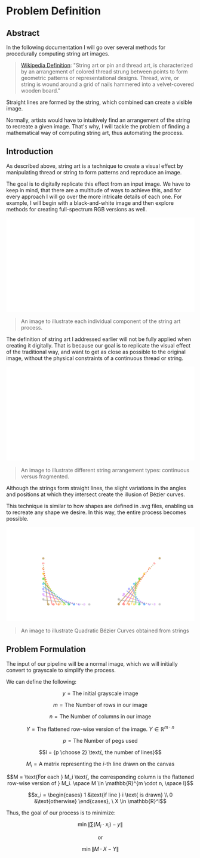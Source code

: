 # Problem Definition

## Abstract

In the following documentation I will go over several methods for procedurally computing
string art images.

> [Wikipedia Definition](https://en.wikipedia.org/wiki/String_art):
> "String art or pin and thread art, is characterized by an arrangement of colored thread strung between points to form geometric patterns or representational designs.
> Thread, wire, or string is wound around a grid of nails hammered into a velvet-covered wooden board."

Straight lines are formed by the string, which combined can create a visible image. 

Normally, artists would have to intuitively find an arrangement of the string to recreate a given image. That's why, I will
tackle the problem of finding a mathematical way of computing string art, thus automating the process.

## Introduction

As described above, string art is a technique to create a visual effect by manipulating thread or string
to form patterns and reproduce an image.

The goal is to digitally replicate this effect from an input image. We have to keep in mind,
that there are a multitude of ways to achieve this, and for every approach I will go over the more intricate details of each one.
For example, I will begin with a black-and-white image and then explore methods for creating full-spectrum RGB versions as well.

![String Art Components](../assets/stringart_components.png)

> An image to illustrate each individual component of the string art process.

The definition of string art I addressed earlier will not be fully applied when creating it digitally.
That is because our goal is to replicate the visual effect of the traditional way, and want to get as close as possible to the original image,
without the physical constraints of a continuous thread or string.

![Continuous vs Fragmented Strings](../assets/continuous_vs_fragmented_strings.png)

> An image to illustrate different string arrangement types: continuous versus fragmented.

Although the strings form straight lines, the slight variations in the angles and positions at which 
they intersect create the illusion of Bézier curves.

This technique is similar to how shapes are defined in .svg files, enabling us to recreate any shape we desire. In this way, the entire process becomes possible.

![Bézier Curves](../assets/quadratic_bezier_curves.png)

> An image to illustrate Quadratic Bézier Curves obtained from strings

## Problem Formulation

The input of our pipeline will be a normal image, which we will initially convert to grayscale to simplify the process.

We can define the following:

```math
y = \text{The initial grayscale image}
```
```math
m = \text{The Number of rows in our image}
```
```math
n = \text{The Number of columns in our image}
```
```math
Y = \text{The flattened row-wise version of the image. } Y \in \mathbb{R}^{m \cdot n}
```
```math
p = \text{The Number of pegs used}
```
```math
l = {p \choose 2} \text{, the number of lines}
```

```math
M_i = \text{A matrix representing the } i \text{-th line drawn on the canvas}
```
```math
M = \text{For each } M_i \text{, the corresponding column is the flattened row-wise version of } M_i. \space M \in \mathbb{R}^{m \cdot n, \space l}
```

```math
x_i = \begin{cases}
    1 &\text{if line } i \text{ is drawn} \\
    0 &\text{otherwise}
\end{cases}, \ X \in \mathbb{R}^l
```

Thus, the goal of our process is to minimize:

```math
\min{\| \sum{(M_i \cdot x_i)} - y \|}
```
```math
\text{or}
```
```math
\min{\| M \cdot X - Y \|}
```
